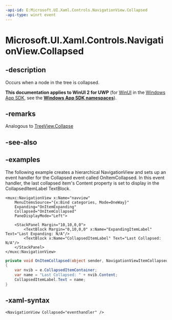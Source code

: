 ```yaml
---
-api-id: E:Microsoft.UI.Xaml.Controls.NavigationView.Collapsed
-api-type: winrt event
---
```


# Microsoft.UI.Xaml.Controls.NavigationView.Collapsed

<!--
public event Windows.Foundation.TypedEventHandler<Microsoft.UI.Xaml.Controls.NavigationView,Microsoft.UI.Xaml.Controls.NavigationViewCollapsedEventArgs> Collapsed;
-->

## -description

Occurs when a node in the tree is collapsed.

**This documentation applies to WinUI 2 for UWP** (for [WinUI](/windows/apps/winui/winui3/) in the [Windows App SDK](/windows/apps/windows-app-sdk/), see the **[Windows App SDK namespaces](/windows/windows-app-sdk/api/winrt/)**).

## -remarks

Analogous to [TreeView.Collapse](https://docs.microsoft.com/windows/winui/api/microsoft.UI.Xaml.Controls.TreeView.Collapse)

## -see-also

## -examples

The following example creates a hierarchical NavigationView and sets up an event handler for the Collapsed event called OnItemCollapsed. In this event handler, the last collapsed item's Content property is set to display in the CollapsedItemLabel TextBlock.

```xaml
<muxc:NavigationView x:Name="navview" 
    MenuItemsSource="{x:Bind categories, Mode=OneWay}" 
    Expanding="OnItemExpanding" 
    Collapsed="OnItemCollapsed" 
    PaneDisplayMode="Left">
    
    <StackPanel Margin="10,10,0,0">
        <TextBlock Margin="0,10,0,0" x:Name="ExpandingItemLabel" Text="Last Expanding: N/A"/>
        <TextBlock x:Name="CollapsedItemLabel" Text="Last Collapsed: N/A"/>
    </StackPanel>    
</muxc:NavigationView>
```

```csharp
private void OnItemCollapsed(object sender, NavigationViewItemCollapsedEventArgs e)
{
    var nvib = e.CollapsedItemContainer;
    var name = "Last Collapsed: " + nvib.Content;
    CollapsedItemLabel.Text = name;
}
```
## -xaml-syntax

```xaml
<NavigationView Collapsed="eventhandler" />
```


